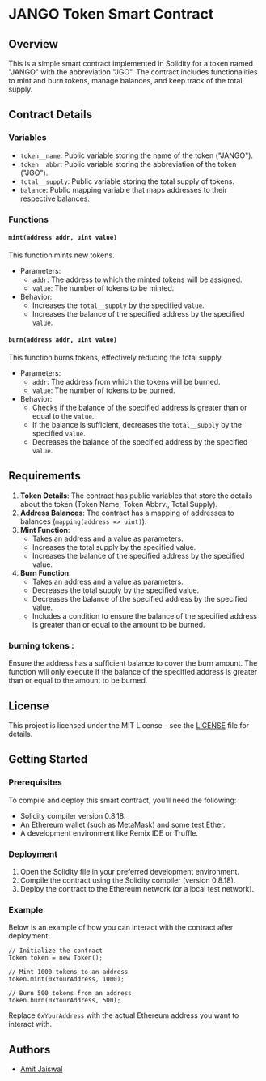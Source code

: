# JANGO Token Smart Contract

## Overview

This is a simple smart contract implemented in Solidity for a token named "JANGO" with the abbreviation "JGO". The contract includes functionalities to mint and burn tokens, manage balances, and keep track of the total supply. 

## Contract Details

### Variables

- `token__name`: Public variable storing the name of the token ("JANGO").
- `token__abbr`: Public variable storing the abbreviation of the token ("JGO").
- `total__supply`: Public variable storing the total supply of tokens.
- `balance`: Public mapping variable that maps addresses to their respective balances.

### Functions

#### `mint(address addr, uint value)`

This function mints new tokens.
- Parameters:
  - `addr`: The address to which the minted tokens will be assigned.
  - `value`: The number of tokens to be minted.
- Behavior:
  - Increases the `total__supply` by the specified `value`.
  - Increases the balance of the specified address by the specified `value`.

#### `burn(address addr, uint value)`

This function burns tokens, effectively reducing the total supply.
- Parameters:
  - `addr`: The address from which the tokens will be burned.
  - `value`: The number of tokens to be burned.
- Behavior:
  - Checks if the balance of the specified address is greater than or equal to the `value`.
  - If the balance is sufficient, decreases the `total__supply` by the specified `value`.
  - Decreases the balance of the specified address by the specified `value`.

## Requirements

1. **Token Details**: The contract has public variables that store the details about the token (Token Name, Token Abbrv., Total Supply).
2. **Address Balances**: The contract has a mapping of addresses to balances (`mapping(address => uint)`).
3. **Mint Function**: 
   - Takes an address and a value as parameters.
   - Increases the total supply by the specified value.
   - Increases the balance of the specified address by the specified value.
4. **Burn Function**:
   - Takes an address and a value as parameters.
   - Decreases the total supply by the specified value.
   - Decreases the balance of the specified address by the specified value.
   - Includes a condition to ensure the balance of the specified address is greater than or equal to the amount to be burned.

### burning tokens :
Ensure the address has a sufficient balance to cover the burn amount. The function will only execute if the balance of the specified address is greater than or equal to the amount to be burned.

## License

This project is licensed under the MIT License - see the [LICENSE](LICENSE) file for details.

## Getting Started

### Prerequisites

To compile and deploy this smart contract, you'll need the following:

- Solidity compiler version 0.8.18.
- An Ethereum wallet (such as MetaMask) and some test Ether.
- A development environment like Remix IDE or Truffle.

### Deployment

1. Open the Solidity file in your preferred development environment.
2. Compile the contract using the Solidity compiler (version 0.8.18).
3. Deploy the contract to the Ethereum network (or a local test network).

### Example

Below is an example of how you can interact with the contract after deployment:

```solidity
// Initialize the contract
Token token = new Token();

// Mint 1000 tokens to an address
token.mint(0xYourAddress, 1000);

// Burn 500 tokens from an address
token.burn(0xYourAddress, 500);
```

Replace `0xYourAddress` with the actual Ethereum address you want to interact with.

## Authors

- [Amit Jaiswal](https://github.com/jaiswal12amit)

